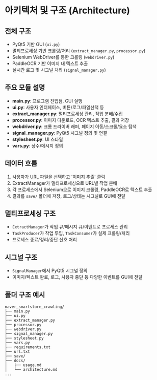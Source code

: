 # 아키텍처 및 구조 (Architecture)

## 전체 구조
- PyQt5 기반 GUI (`ui.py`)
- 멀티프로세싱 기반 크롤링/처리 (`extract_manager.py`, `processor.py`)
- Selenium WebDriver를 통한 크롤링 (`webdriver.py`)
- PaddleOCR 기반 이미지 내 텍스트 추출
- 실시간 로그 및 시그널 처리 (`signal_manager.py`)

## 주요 모듈 설명
- **main.py**: 프로그램 진입점, GUI 실행
- **ui.py**: 사용자 인터페이스, 버튼/로그/파일선택 등
- **extract_manager.py**: 멀티프로세싱 관리, 작업 분배/수집
- **processor.py**: 이미지 다운로드, OCR 텍스트 추출, 결과 저장
- **webdriver.py**: 크롬 드라이버 래퍼, 페이지 이동/스크롤/요소 탐색
- **signal_manager.py**: PyQt5 시그널 정의 및 연결
- **stylesheet.py**: UI 스타일
- **vars.py**: 상수/메시지 정의

## 데이터 흐름
1. 사용자가 URL 파일을 선택하고 '이미지 추출' 클릭
2. ExtractManager가 멀티프로세싱으로 URL별 작업 분배
3. 각 프로세스에서 Selenium으로 이미지 크롤링, PaddleOCR로 텍스트 추출
4. 결과를 `save/` 폴더에 저장, 로그/상태는 시그널로 GUI에 전달

## 멀티프로세싱 구조
- `ExtractManager`가 작업 큐/메시지 큐/이벤트로 프로세스 관리
- `TaskProducer`가 작업 투입, `TaskConsumer`가 실제 크롤링/처리
- 프로세스 종료/정리/중단 신호 처리

## 시그널 구조
- `SignalManager`에서 PyQt5 시그널 정의
- 이미지/텍스트 완료, 로그, 사용자 중단 등 다양한 이벤트를 GUI에 전달

## 폴더 구조 예시
```
naver_smartstore_crawling/
├── main.py
├── ui.py
├── extract_manager.py
├── processor.py
├── webdriver.py
├── signal_manager.py
├── stylesheet.py
├── vars.py
├── requirements.txt
├── url.txt
├── save/
├── docs/
│   ├── usage.md
│   └── architecture.md
...
```